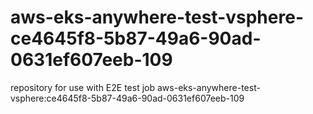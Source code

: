 # aws-eks-anywhere-test-vsphere-ce4645f8-5b87-49a6-90ad-0631ef607eeb-109
repository for use with E2E test job aws-eks-anywhere-test-vsphere:ce4645f8-5b87-49a6-90ad-0631ef607eeb-109
